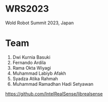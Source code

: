 # WRS2023

Wold Robot Summit 2023, Japan

# Team
1. Dwi Kurnia Basuki
2. Fernando Ardila
3. Rama Okta Wiyagi
4. Muhammad Labiyb Afakh
5. Syadza Atika Rahmah
6. Muhammad Ramadhan Hadi Setyawan


https://github.com/IntelRealSense/librealsense